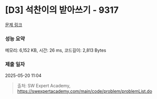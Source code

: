 # [D3] 석찬이의 받아쓰기 - 9317 

[문제 링크](https://swexpertacademy.com/main/code/problem/problemDetail.do?contestProbId=AW-hOY5KeEIDFAVg) 

### 성능 요약

메모리: 6,152 KB, 시간: 26 ms, 코드길이: 2,813 Bytes

### 제출 일자

2025-05-20 11:04



> 출처: SW Expert Academy, https://swexpertacademy.com/main/code/problem/problemList.do